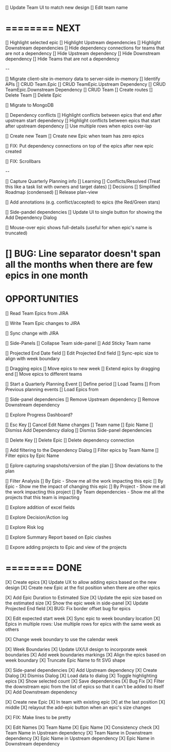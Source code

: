 
[] Update Team UI to match new design
[] Edit team name

========
NEXT
========

[] Highlight selected epic
    [] Highlight Upstream dependencies
    [] Highlight Downstream dependencies
    [] Hide dependency connections for teams that are not a dependency
        [] Hide Upstream dependency
        [] Hide Downstream dependency
    [] Hide Teams that are not a dependency

--

[] Migrate client-site in-memory data to server-side in-memory
    [] Identify APIs
        [] CRUD Team.Epic
        [] CRUD TeamEpic.Upstream Dependency
        [] CRUD TeamEpic.Downstream Dependency
        [] CRUD Team
    [] Create routes
    [] Delete Team
    [] Delete Epic

[] Migrate to MongoDB

[] Dependency conflicts
    [] Highlight conflicts between epics that end after upstream start dependency
    [] Highlight conflicts between epics that start after upstream dependency
    [] Use multiple rows when epics over-lap

[] Create new Team
    [] Create new Epic when team has zero epics

[] FIX: Put dependency connections on top of the epics after new epic created

[] FIX: Scrollbars

--

[] Capture Quarterly Planning info
    [] Learning
    [] Conflicts/Resolved (Treat this like a task list with owners and target dates)
    [] Decisions
    [] Simplified Roadmap (condensed)
    [] Release plan-view

[] Add annotations (e.g. conflict/accepted) to epics (the Red/Green stars)

[] Side-pandel dependencies
    [] Update UI to single button for showing the Add Dependency Dialog

[] Mouse-over epic shows full-details (useful for when epic's name is truncated)

[] BUG: Line separator doesn't span all the months when there are few epics in one month
========
 OPPORTUNITIES
========

[] Read Team Epics from JIRA

[] Write Team Epic changes to JIRA

[] Sync change with JIRA

[] Side-Panels
    [] Collapse Team side-panel
    [] Add Sticky Team name

[] Projected End Date field
    [] Edit Projected End field
    [] Sync-epic size to align with week boundary

[] Dragging epics
    [] Move epics to new week
    [] Extend epics by dragging end
    [] Move epics to different teams

[] Start a Quarterly Planning Event
    [] Define period
    [] Load Teams
        [] From Previous planning events
    [] Load Epics from

[] Side-panel dependencies
    [] Remove Upstream dependency
    [] Remove Downstream dependency

[] Explore Progress Dashboard?

[] Esc Key
    [] Cancel Edit Name changes
        [] Team name
        [] Epic Name
    [] Dismiss Add Dependency dialog
    [] Dismiss Side-panel dependencies

[] Delete Key
    [] Delete Epic
    [] Delete dependency connection

[] Add filtering to the Dependency Dialog
    [] Filter epics by Team Name
    [] Filter epics by Epic Name

[] Eplore capturing snapshots/version of the plan
    [] Show deviations to the plan

[] Filter Analysis
    [] By Epic - Show me all the work impacting this epic
    [] By Epic - Show me the impact of changing this epic
    [] By Project - Show me all the work impacting this project
    [] By Team dependencies - Show me all the projects that this team is impacting

[] Explore addition of excel fields

[] Explore Decision/Action log

[] Explore Risk log

[] Explore Summary Report based on Epic clashes

[] Expore adding projects to Epic and view of the projects



========
 DONE
========

[X] Create epics
    [X] Update UX to allow adding epics based on the new design
    [X] Create new Epic at the fist position when there are other epics

[X] Add Epic Duration to Estimated Size
    [X] Update the epic size based on the estimated size
    [X] Show the epic week in side-panel
    [X] Update Projected End field
    [X] BUG: Fix border offset bug for epics

[X] Edit expected start week
    [X] Sync epic to week boundary location
    [X] Epics in multiple rows: Use multiple rows for epics with the same week as others

[X] Change week boundary to use the calendar week


[X] Week Boundaries
    [X] Update UX/UI design to incorporate week boundaries
    [X] Add week boundaries markings
    [X] Align the epics based on week boundary
    [X] Truncate Epic Name to fit SVG shape

[X] Side-panel dependencies
    [X] Add Upstream dependency
        [X] Create Dialog
        [X] Dismiss Dialog
        [X] Load data to dialog
        [X] Toggle highlighting epics
        [X] Show selected count
        [X] Save dependencies
        [X] Bug Fix
            [X] Filter the downstream epic from the list of epics so that it can't be added to itself
    [X] Add Downstream dependency

[X] Create new Epic
    [X] In team with existing epic
        [X] at the last position
        [X] middle
    [X] relayout the add-epic button when an epic's size changes

[X] FIX: Make lines to be pretty

[X] Edit Names
    [X] Team Name
    [X] Epic Name
    [X] Consistency check
        [X] Team Name in Upstream dependency
        [X] Team Name in Downstream dependency
        [X] Epic Name in Upstream dependency
        [X] Epic Name in Downstream dependency


